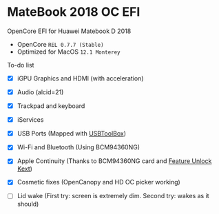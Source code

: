 # MateBook 2018 OC EFI
OpenCore EFI for Huawei Matebook D 2018

- OpenCore ```REL 0.7.7 (Stable)```
- Optimized for MacOS ```12.1 Monterey```


To-do list

- [x] iGPU Graphics and HDMI (with acceleration)
- [x] Audio (alcid=21)
- [x] Trackpad and keyboard
- [x] iServices
- [x] USB Ports (Mapped with [USBToolBox](https://github.com/USBToolBox))
- [x] Wi-Fi and Bluetooth (Using BCM94360NG)
- [x] Apple Continuity (Thanks to BCM94360NG card and [Feature Unlock Kext](https://github.com/acidanthera/FeatureUnlock))
- [x] Cosmetic fixes (OpenCanopy and HD OC picker working)
- [ ] Lid wake (First try: screen is extremely dim. Second try: wakes as it should)



